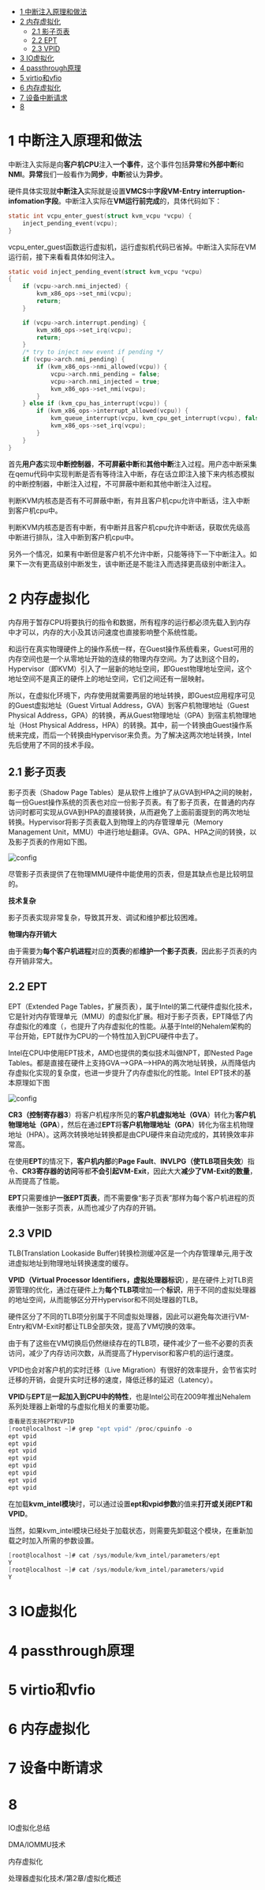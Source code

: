 
<!-- @import "[TOC]" {cmd="toc" depthFrom=1 depthTo=6 orderedList=false} -->

<!-- code_chunk_output -->

* [1 中断注入原理和做法](#1-中断注入原理和做法)
* [2 内存虚拟化](#2-内存虚拟化)
	* [2.1 影子页表](#21-影子页表)
	* [2.2 EPT](#22-ept)
	* [2.3 VPID](#23-vpid)
* [3 IO虚拟化](#3-io虚拟化)
* [4 passthrough原理](#4-passthrough原理)
* [5 virtio和vfio](#5-virtio和vfio)
* [6 内存虚拟化](#6-内存虚拟化)
* [7 设备中断请求](#7-设备中断请求)
* [8](#8)

<!-- /code_chunk_output -->

# 1 中断注入原理和做法

中断注入实际是向**客户机CPU**注入**一个事件**，这个事件包括**异常**和**外部中断**和**NMI**。**异常**我们一般看作为**同步**，**中断**被认为**异步**。

硬件具体实现就**中断注入**实际就是设置**VMCS**中**字段VM-Entry interruption\-infomation字段**。中断注入实际在**VM运行前完成**的，具体代码如下：

```c
static int vcpu_enter_guest(struct kvm_vcpu *vcpu) {
    inject_pending_event(vcpu);
}
```

vcpu\_enter\_guest函数运行虚拟机，运行虚拟机代码已省掉。中断注入实际在VM运行前，接下来看看具体如何注入。

```c
static void inject_pending_event(struct kvm_vcpu *vcpu)
{
    if (vcpu->arch.nmi_injected) {
        kvm_x86_ops->set_nmi(vcpu);
        return;
    }

    if (vcpu->arch.interrupt.pending) {
        kvm_x86_ops->set_irq(vcpu);
        return;
    }
    /* try to inject new event if pending */
    if (vcpu->arch.nmi_pending) {
        if (kvm_x86_ops->nmi_allowed(vcpu)) {
            vcpu->arch.nmi_pending = false;
            vcpu->arch.nmi_injected = true;
            kvm_x86_ops->set_nmi(vcpu);
        }
    } else if (kvm_cpu_has_interrupt(vcpu)) {
        if (kvm_x86_ops->interrupt_allowed(vcpu)) {
            kvm_queue_interrupt(vcpu, kvm_cpu_get_interrupt(vcpu), false);
            kvm_x86_ops->set_irq(vcpu);
        }
    }
}
```

首先**用户态**实现**中断控制器**，**不可屏蔽中断**和**其他中断**注入过程。用户态中断采集在qemu代码中实现判断是否有等待注入中断，存在话立即注入接下来内核态模拟的中断控制器，中断注入过程，不可屏蔽中断和其他中断注入过程。

判断KVM内核态是否有不可屏蔽中断，有并且客户机cpu允许中断话，注入中断到客户机cpu中。

判断KVM内核态是否有中断，有中断并且客户机cpu允许中断话，获取优先级高中断进行排队，注入中断到客户机cpu中。

另外一个情况，如果有中断但是客户机不允许中断，只能等待下一下中断注入。如果下一次有更高级别中断发生，该中断还是不能注入而选择更高级别中断注入。




# 2 内存虚拟化

内存用于暂存CPU将要执行的指令和数据，所有程序的运行都必须先载入到内存中才可以，内存的大小及其访问速度也直接影响整个系统性能。

和运行在真实物理硬件上的操作系统一样，在Guest操作系统看来，Guest可用的内存空间也是一个从零地址开始的连续的物理内存空间。为了达到这个目的，Hypervisor（即KVM）引入了一层新的地址空间，即Guest物理地址空间，这个地址空间不是真正的硬件上的地址空间，它们之间还有一层映射。

所以，在虚拟化环境下，内存使用就需要两层的地址转换，即Guest应用程序可见的Guest虚拟地址（Guest Virtual Address，GVA）到客户机物理地址（Guest Physical Address，GPA）的转换，再从Guest物理地址（GPA）到宿主机物理地址（Host Physical Address，HPA）的转换。其中，前一个转换由Guest操作系统来完成，而后一个转换由Hypervisor来负责。为了解决这两次地址转换，Intel先后使用了不同的技术手段。

## 2.1 影子页表

影子页表（Shadow Page Tables）是从软件上维护了从GVA到HPA之间的映射，每一份Guest操作系统的页表也对应一份影子页表。有了影子页表，在普通的内存访问时都可实现从GVA到HPA的直接转换，从而避免了上面前面提到的两次地址转换。Hypervisor将影子页表载入到物理上的内存管理单元（Memory Management Unit，MMU）中进行地址翻译。GVA、GPA、HPA之间的转换，以及影子页表的作用如下图。

![config](./images/5.png)

尽管影子页表提供了在物理MMU硬件中能使用的页表，但是其缺点也是比较明显的。

**技术复杂**

影子页表实现非常复杂，导致其开发、调试和维护都比较困难。

**物理内存开销大**

由于需要为**每个客户机进程**对应的**页表**的都**维护一个影子页表**，因此影子页表的内存开销非常大。

## 2.2 EPT

EPT（Extended Page Tables，扩展页表），属于Intel的第二代硬件虚拟化技术，它是针对内存管理单元（MMU）的虚拟化扩展。相对于影子页表，EPT降低了内存虚拟化的难度（，也提升了内存虚拟化的性能。从基于Intel的Nehalem架构的平台开始，EPT就作为CPU的一个特性加入到CPU硬件中去了。

Intel在CPU中使用EPT技术，AMD也提供的类似技术叫做NPT，即Nested Page Tables。都是直接在硬件上支持GVA-->GPA-->HPA的两次地址转换，从而降低内存虚拟化实现的复杂度，也进一步提升了内存虚拟化的性能。Intel EPT技术的基本原理如下图

![config](./images/6.png)

**CR3（控制寄存器3**）将客户机程序所见的**客户机虚拟地址（GVA**）转化为**客户机物理地址（GPA**），然后在通过**EPT**将**客户机物理地址（GPA**）转化为宿主机物理地址（HPA）。这两次转换地址转换都是由CPU硬件来自动完成的，其转换效率非常高。

在使用**EPT**的情况下，**客户机内部**的**Page Fault**、**INVLPG（使TLB项目失效**）指令、**CR3寄存器的访问**等都**不会引起VM\-Exit**，因此大大**减少了VM\-Exit的数量**，从而提高了性能。

**EPT**只需要维护**一张EPT页表**，而不需要像“影子页表”那样为每个客户机进程的页表维护一张影子页表，从而也减少了内存的开销。

## 2.3 VPID

TLB(Translation Lookaside Buffer)转换检测缓冲区是一个内存管理单元,用于改进虚拟地址到物理地址转换速度的缓存。

**VPID（Virtual Processor Identifiers，虚拟处理器标识**），是在硬件上对TLB资源管理的优化，通过在硬件上为**每个TLB项**增加一个**标识**，用于不同的虚拟处理器的地址空间，从而能够区分开Hypervisor和不同处理器的TLB。

硬件区分了不同的TLB项分别属于不同虚拟处理器，因此可以避免每次进行VM-Entry和VM-Exit时都让TLB全部失效，提高了VM切换的效率。

由于有了这些在VM切换后仍然继续存在的TLB项，硬件减少了一些不必要的页表访问，减少了内存访问次数，从而提高了Hypervisor和客户机的运行速度。

VPID也会对客户机的实时迁移（Live Migration）有很好的效率提升，会节省实时迁移的开销，会提升实时迁移的速度，降低迁移的延迟（Latency）。

**VPID**与**EPT**是**一起加入到CPU中的特性**，也是Intel公司在2009年推出Nehalem系列处理器上新增的与虚拟化相关的重要功能。

```c
查看是否支持EPT和VPID
[root@localhost ~]# grep "ept vpid" /proc/cpuinfo -o
ept vpid
ept vpid
ept vpid
ept vpid
ept vpid
ept vpid
ept vpid
ept vpid
```

在加载**kvm\_intel模块**时，可以通过设置**ept和vpid参数**的值来**打开或关闭EPT和VPID**。

当然，如果kvm\_intel模块已经处于加载状态，则需要先卸载这个模块，在重新加载之时加入所需的参数设置。

```c
[root@localhost ~]# cat /sys/module/kvm_intel/parameters/ept
Y
[root@localhost ~]# cat /sys/module/kvm_intel/parameters/vpid
Y
```

# 3 IO虚拟化



# 4 passthrough原理

# 5 virtio和vfio

# 6 内存虚拟化

# 7 设备中断请求

# 8 

IO虚拟化总结

DMA/IOMMU技术

内存虚拟化

处理器虚拟化技术/第2章/虚拟化概述